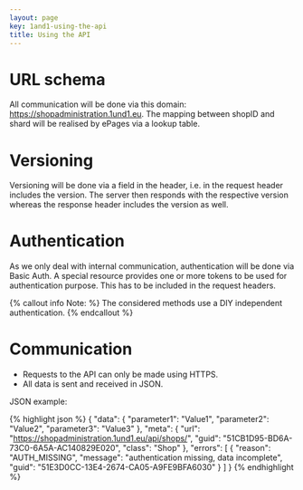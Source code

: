 ```yaml
---
layout: page
key: 1and1-using-the-api
title: Using the API
---
```


# URL schema

All communication will be done via this domain: https://shopadministration.1und1.eu. The mapping between shopID and shard will be realised by ePages via a lookup table.

# Versioning

Versioning will be done via a field in the header, i.e. in the request header includes the version. The server then responds with the respective version whereas the response header includes the version as well.

# Authentication

As we only deal with internal communication, authentication will be done via Basic Auth. A special resource provides one or more tokens to be used for authentication purpose. This has to be included in the request headers.

{% callout info Note: %}
The considered methods use a DIY independent authentication.
{% endcallout %}

# Communication

* Requests to the API can only be made using HTTPS.
* All data is sent and received in JSON.

JSON example:

{% highlight json %}
{
  "data": {
          "parameter1": "Value1",
          "parameter2": "Value2",
          "parameter3": "Value3"
  },
  "meta": {
          "url":
          "https://shopadministration.1und1.eu/api/shops/",
          "guid": "51CB1D95-BD6A-73C0-6A5A-AC140829E020",
          "class": "Shop"
  },
  "errors": [
          {
                "reason": "AUTH_MISSING",
                "message": "authentication missing, data incomplete",
                "guid": "51E3D0CC-13E4-2674-CA05-A9FE9BFA6030"
          }
      ]
}
{% endhighlight %}
